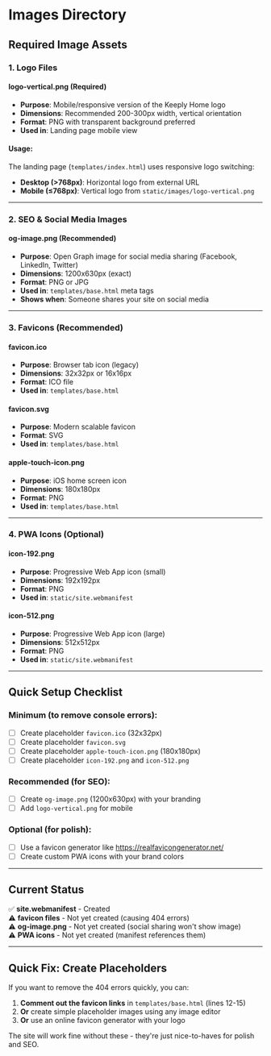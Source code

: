 # Images Directory

## Required Image Assets

### 1. Logo Files

#### **logo-vertical.png** (Required)
- **Purpose**: Mobile/responsive version of the Keeply Home logo
- **Dimensions**: Recommended 200-300px width, vertical orientation
- **Format**: PNG with transparent background preferred
- **Used in**: Landing page mobile view

#### **Usage:**
The landing page (`templates/index.html`) uses responsive logo switching:
- **Desktop (>768px)**: Horizontal logo from external URL
- **Mobile (≤768px)**: Vertical logo from `static/images/logo-vertical.png`

---

### 2. SEO & Social Media Images

#### **og-image.png** (Recommended)
- **Purpose**: Open Graph image for social media sharing (Facebook, LinkedIn, Twitter)
- **Dimensions**: 1200x630px (exact)
- **Format**: PNG or JPG
- **Used in**: `templates/base.html` meta tags
- **Shows when**: Someone shares your site on social media

---

### 3. Favicons (Recommended)

#### **favicon.ico**
- **Purpose**: Browser tab icon (legacy)
- **Dimensions**: 32x32px or 16x16px
- **Format**: ICO file
- **Used in**: `templates/base.html`

#### **favicon.svg**
- **Purpose**: Modern scalable favicon
- **Format**: SVG
- **Used in**: `templates/base.html`

#### **apple-touch-icon.png**
- **Purpose**: iOS home screen icon
- **Dimensions**: 180x180px
- **Format**: PNG
- **Used in**: `templates/base.html`

---

### 4. PWA Icons (Optional)

#### **icon-192.png**
- **Purpose**: Progressive Web App icon (small)
- **Dimensions**: 192x192px
- **Format**: PNG
- **Used in**: `static/site.webmanifest`

#### **icon-512.png**
- **Purpose**: Progressive Web App icon (large)
- **Dimensions**: 512x512px
- **Format**: PNG
- **Used in**: `static/site.webmanifest`

---

## Quick Setup Checklist

### Minimum (to remove console errors):
- [ ] Create placeholder `favicon.ico` (32x32px)
- [ ] Create placeholder `favicon.svg`
- [ ] Create placeholder `apple-touch-icon.png` (180x180px)
- [ ] Create placeholder `icon-192.png` and `icon-512.png`

### Recommended (for SEO):
- [ ] Create `og-image.png` (1200x630px) with your branding
- [ ] Add `logo-vertical.png` for mobile

### Optional (for polish):
- [ ] Use a favicon generator like https://realfavicongenerator.net/
- [ ] Create custom PWA icons with your brand colors

---

## Current Status

✅ **site.webmanifest** - Created  
⚠️ **favicon files** - Not yet created (causing 404 errors)  
⚠️ **og-image.png** - Not yet created (social sharing won't show image)  
⚠️ **PWA icons** - Not yet created (manifest references them)

---

## Quick Fix: Create Placeholders

If you want to remove the 404 errors quickly, you can:

1. **Comment out the favicon links** in `templates/base.html` (lines 12-15)
2. **Or** create simple placeholder images using any image editor
3. **Or** use an online favicon generator with your logo

The site will work fine without these - they're just nice-to-haves for polish and SEO.
